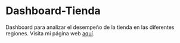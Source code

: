 # Dashboard-Tienda
Dashboard para analizar el desempeño de la tienda en las diferentes regiones.
Visita mi página web [aquí]([https://www.ejemplo.com](https://cachimbot-dashboard-tienda-app-zbdkat.streamlit.app/)https://cachimbot-dashboard-tienda-app-zbdkat.streamlit.app/).
